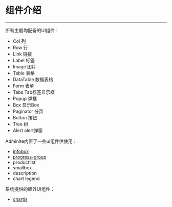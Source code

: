 # 组件介绍
---

所有主题均配备的UI组件：

- Col           列
- Row           行
- Link          链接
- Label         标签
- Image         图片
- Table         表格
- DataTable     数据表格
- Form          表单
- Tabs          Tab标签显示框
- Popup         弹框 
- Box           显示Box
- Paginator     分页
- Button        按钮
- Tree          树
- Alert         alert弹窗

Adminlte内置了一些ui组件供使用：

- [infobox](components/infobox.md)
- [progress-group](components/progressbar.md)
- productlist
- smallbox
- description
- chart legend

系统提供的额外UI组件：

- [chartjs](components/chartjs.md)